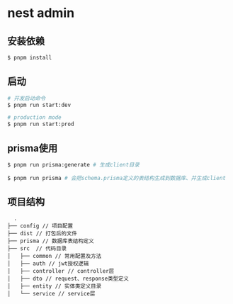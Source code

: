 # nest admin

## 安装依赖

```bash
$ pnpm install
```

## 启动

```bash
# 开发启动命令
$ pnpm run start:dev

# production mode
$ pnpm run start:prod
```

## prisma使用
```bash
$ pnpm run prisma:generate # 生成client目录
 
$ pnpm run prisma # 会把schema.prisma定义的表结构生成到数据库、并生成client
```

## 项目结构
```
  .
├── config // 项目配置
├── dist // 打包后的文件
├── prisma // 数据库表结构定义
├── src  // 代码目录
│   ├── common // 常用配置及方法
│   ├── auth // jwt授权逻辑
│   ├── controller // controller层
│   ├── dto // request、response类型定义
│   ├── entity // 实体类定义目录
│   └── service // service层
```
